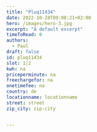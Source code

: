 ```yaml
---
title: "Pluq11434"
date: 2022-10-28T09:08:21+02:00
hero: /images/hero-3.jpg
excerpt: "A default excerpt"
timeToRead: 0
authors:
  - Paul
draft: false
id: pluq11434
slot: 1|2
kwh: na
priceperminute: na
freechargefor: na
onetimefee: na
country: de
locationname: locationname
street: street
zip_city: zip-city


---
```

